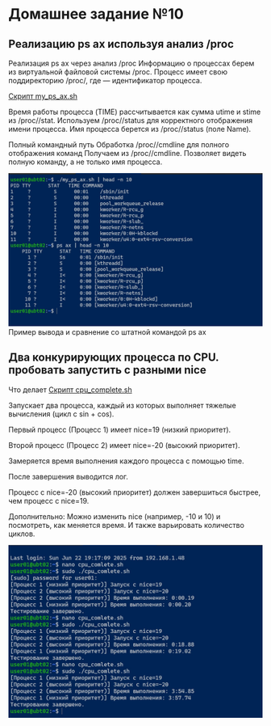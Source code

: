 # Домашнее задание №10
## Реализацию ps ax используя анализ /proc
Реализация ps ax через анализ /proc
Информацию о процессах берем из виртуальной файловой системы /proc. 
Процесс имеет свою поддиректорию /proc/<PID>, где <PID> — идентификатор процесса.

[Скрипт my_ps_ax.sh](https://github.com/evgmikhailov/otus_homework/blob/main/HW10/my_ps_ax.sh "Скрипт my_ps_ax.sh")

Время работы процесса (TIME) рассчитывается как сумма utime и stime из /proc/<PID>/stat.
Используем /proc/<PID>/status для корректного отображения имени процесса.
Имя процесса берется из /proc/<PID>/status (поле Name).

Полный командный путь
Обработка /proc/<PID>/cmdline для полного отображения команд 
Получаем из /proc/<PID>/cmdline.
Позволяет видеть полную команду, а не только имя процесса.

 ![Пример вывода и сравнение со штатной командой ps ax](https://github.com/evgmikhailov/otus_homework/blob/main/HW10/pic001.jpg) Пример вывода и сравнение со штатной командой ps ax


## Два конкурирующих процесса по CPU. пробовать запустить с разными nice

Что делает  [Cкрипт cpu_complete.sh](https://github.com/evgmikhailov/otus_homework/blob/main/HW10/cpu_comlete.sh")

Запускает два процесса, каждый из которых выполняет тяжелые вычисления (цикл с sin + cos).

Первый процесс (Процесс 1) имеет nice=19 (низкий приоритет).

Второй процесс (Процесс 2) имеет nice=-20 (высокий приоритет).

Замеряется время выполнения каждого процесса с помощью time.

После завершения выводится лог.

Процесс с nice=-20 (высокий приоритет) должен завершиться быстрее, чем процесс с nice=19.

Дополнительно:
Можно изменить nice (например, -10 и 10) и посмотреть, как меняется время.
И также варьировать количество циклов.


 ![ППример вывода при разных циклах](https://github.com/evgmikhailov/otus_homework/blob/main/HW10/pic002.jpg) 
